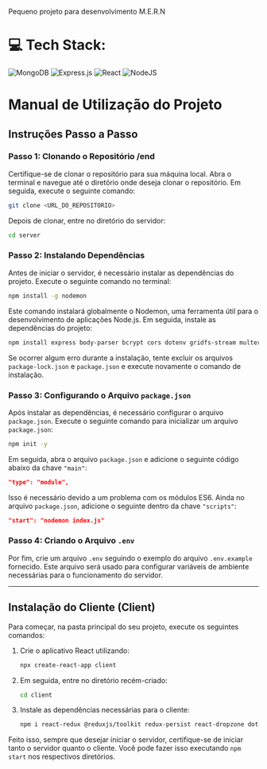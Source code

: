 Pequeno projeto para desenvolvimento M.E.R.N

# 💻 Tech Stack:
![MongoDB](https://img.shields.io/badge/MongoDB-%234ea94b.svg?style=for-the-badge&logo=mongodb&logoColor=white) ![Express.js](https://img.shields.io/badge/express.js-%23404d59.svg?style=for-the-badge&logo=express&logoColor=%2361DAFB) ![React](https://img.shields.io/badge/react-%2320232a.svg?style=for-the-badge&logo=react&logoColor=%2361DAFB) ![NodeJS](https://img.shields.io/badge/node.js-6DA55F?style=for-the-badge&logo=node.js&logoColor=white) 


# Manual de Utilização do Projeto

## Instruções Passo a Passo 

### Passo 1: Clonando o Repositório /end

Certifique-se de clonar o repositório para sua máquina local. Abra o terminal e navegue até o diretório onde deseja clonar o repositório. Em seguida, execute o seguinte comando:

```bash
git clone <URL_DO_REPOSITORIO>
```

Depois de clonar, entre no diretório do servidor:

```bash
cd server
```

### Passo 2: Instalando Dependências

Antes de iniciar o servidor, é necessário instalar as dependências do projeto. Execute o seguinte comando no terminal:

```bash
npm install -g nodemon
```

Este comando instalará globalmente o Nodemon, uma ferramenta útil para o desenvolvimento de aplicações Node.js. Em seguida, instale as dependências do projeto:

```bash
npm install express body-parser bcrypt cors dotenv gridfs-stream multer multer-gridfs-storage helmet morgan jsonwebtoken mongoose
```

Se ocorrer algum erro durante a instalação, tente excluir os arquivos `package-lock.json` e `package.json` e execute novamente o comando de instalação.

### Passo 3: Configurando o Arquivo `package.json`

Após instalar as dependências, é necessário configurar o arquivo `package.json`. Execute o seguinte comando para inicializar um arquivo `package.json`:

```bash
npm init -y
```

Em seguida, abra o arquivo `package.json` e adicione o seguinte código abaixo da chave `"main"`:

```json
"type": "module",
```

Isso é necessário devido a um problema com os módulos ES6. Ainda no arquivo `package.json`, adicione o seguinte dentro da chave `"scripts"`:

```json
"start": "nodemon index.js"
```

### Passo 4: Criando o Arquivo `.env`

Por fim, crie um arquivo `.env` seguindo o exemplo do arquivo `.env.example` fornecido. Este arquivo será usado para configurar variáveis de ambiente necessárias para o funcionamento do servidor.

-------------------------------------------------------------------
## Instalação do Cliente (Client)

Para começar, na pasta principal do seu projeto, execute os seguintes comandos:

1. Crie o aplicativo React utilizando:

    ```bash
    npx create-react-app client
    ```

2. Em seguida, entre no diretório recém-criado:

    ```bash
    cd client
    ```

3. Instale as dependências necessárias para o cliente:

    ```bash
    npm i react-redux @reduxjs/toolkit redux-persist react-dropzone dotenv formik yup react-router-dom@6 @mui/material @emotion/react @emotion/styled @mui/icons-material
    ```

Feito isso, sempre que desejar iniciar o servidor, certifique-se de iniciar tanto o servidor quanto o cliente. Você pode fazer isso executando `npm start` nos respectivos diretórios.

